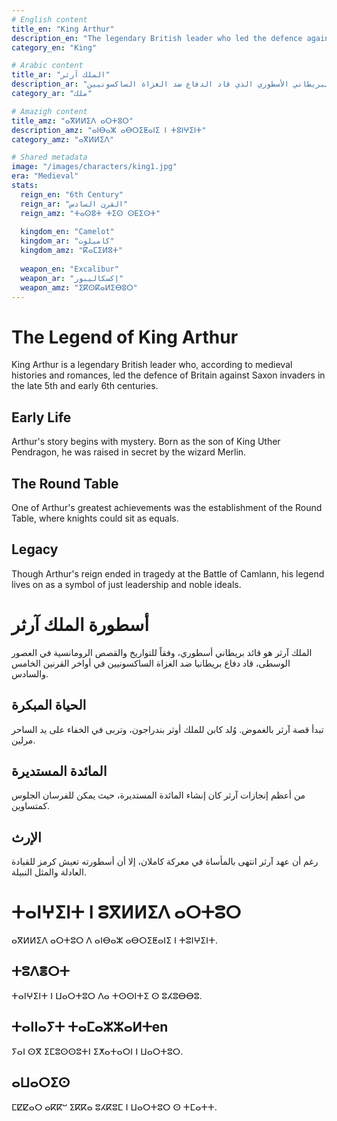 ```yaml
---
# English content
title_en: "King Arthur"
description_en: "The legendary British leader who led the defence against Saxon invaders"
category_en: "King"

# Arabic content
title_ar: "الملك آرثر"
description_ar: "القائد البريطاني الأسطوري الذي قاد الدفاع ضد الغزاة الساكسونيين"
category_ar: "ملك"

# Amazigh content
title_amz: "ⴰⴳⵍⵍⵉⴷ ⴰⵔⵜⵓⵔ"
description_amz: "ⴰⵏⴱⴰⵣ ⴰⴱⵔⵉⵟⴰⵏⵉ ⵏ ⵜⵓⵏⵖⵉⵏⵜ"
category_amz: "ⴰⴳⵍⵍⵉⴷ"

# Shared metadata
image: "/images/characters/king1.jpg"
era: "Medieval"
stats:
  reign_en: "6th Century"
  reign_ar: "القرن السادس"
  reign_amz: "ⵜⴰⵙⵓⵜ ⵜⵉⵙ ⵙⴹⵉⵙⵜ"
  
  kingdom_en: "Camelot"
  kingdom_ar: "كاميلوت"
  kingdom_amz: "ⴽⴰⵎⵉⵍⵓⵜ"
  
  weapon_en: "Excalibur"
  weapon_ar: "إكسكاليبور"
  weapon_amz: "ⵉⴽⵙⴽⴰⵍⵉⴱⵓⵔ"
---
```


<!-- English Content -->

# The Legend of King Arthur

King Arthur is a legendary British leader who, according to medieval histories and romances, led the defence of Britain against Saxon invaders in the late 5th and early 6th centuries.

## Early Life

Arthur's story begins with mystery. Born as the son of King Uther Pendragon, he was raised in secret by the wizard Merlin.

## The Round Table

One of Arthur's greatest achievements was the establishment of the Round Table, where knights could sit as equals.

## Legacy

Though Arthur's reign ended in tragedy at the Battle of Camlann, his legend lives on as a symbol of just leadership and noble ideals.


<!-- Arabic Content -->

# أسطورة الملك آرثر

الملك آرثر هو قائد بريطاني أسطوري، وفقاً للتواريخ والقصص الرومانسية في العصور الوسطى، قاد دفاع بريطانيا ضد الغزاة الساكسونيين في أواخر القرنين الخامس والسادس.

## الحياة المبكرة

تبدأ قصة آرثر بالغموض. وُلد كابن للملك أوثر بندراجون، وتربى في الخفاء على يد الساحر مرلين.

## المائدة المستديرة

من أعظم إنجازات آرثر كان إنشاء المائدة المستديرة، حيث يمكن للفرسان الجلوس كمتساوين.

## الإرث

رغم أن عهد آرثر انتهى بالمأساة في معركة كاملان، إلا أن أسطورته تعيش كرمز للقيادة العادلة والمثل النبيلة.


<!-- Amazigh Content -->

# ⵜⴰⵏⵖⵉⵏⵜ ⵏ ⵓⴳⵍⵍⵉⴷ ⴰⵔⵜⵓⵔ

ⴰⴳⵍⵍⵉⴷ ⴰⵔⵜⵓⵔ ⴷ ⴰⵏⴱⴰⵣ ⴰⴱⵔⵉⵟⴰⵏⵉ ⵏ ⵜⵓⵏⵖⵉⵏⵜ.

## ⵜⵓⴷⴻⵔⵜ

ⵜⴰⵏⵖⵉⵏⵜ ⵏ ⵡⴰⵔⵜⵓⵔ ⴷⴰ ⵜⵙⵙⵏⵜⵉ ⵙ ⵓⵃⵓⴱⴱⵓ.

## ⵜⴰⵏⵏⴰⵢⵜ ⵜⴰⵎⴰⵣⵣⴰⵍⵜen

ⵢⴰⵏ ⵙⴳ ⵉⵎⵓⵙⵙⵓⵜⵏ ⵉⵅⴰⵜⴰⵔⵏ ⵏ ⵡⴰⵔⵜⵓⵔ.

## ⴰⵡⴰⵔⵉⵙ

ⵎⵇⵇⴰⵔ ⴰⴽⴽⵯ ⵉⴽⴽⴰ ⵓⵃⴽⵓⵎ ⵏ ⵡⴰⵔⵜⵓⵔ ⵙ ⵜⵎⴰⵜⵜ.

